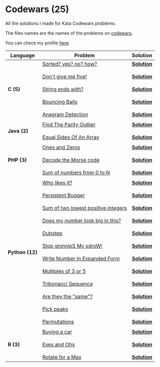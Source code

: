 # Codewars (25)
All the solutions I made for Kata Codewars problems.

The files names are the names of the problems on [codewars](https://www.codewars.com).

You can check my profile [here](https://www.codewars.com/users/v1eira).

| Language | Problem | Solution |
|----------|---------|----------|
| <b>C (5)</b> | [Sorted? yes? no? how?](https://www.codewars.com/kata/sorted-yes-no-how/c) <br><br> [Don't give me five!](https://www.codewars.com/kata/dont-give-me-five/c) <br><br> [String ends with?](https://www.codewars.com/kata/string-ends-with/c) <br><br> [Bouncing Balls](https://www.codewars.com/kata/bouncing-balls/c) <br><br> [Anagram Detection](https://www.codewars.com/kata/anagram-detection/c) | <b>[Solution](C/sorted_yes_no_how.c)</b> <br><br> <b>[Solution](C/dont_give_me_five.c)</b> <br><br> <b>[Solution](C/string_ends_with.c)</b> <br><br> <b>[Solution](C/bouncing_balls.c)</b> <br><br> <b>[Solution](C/anagram_detection.c)</b> |
||||
| <b>Java (2)</b> | [Find The Parity Outlier](https://www.codewars.com/kata/find-the-parity-outlier/java) <br><br> [Equal Sides Of An Array](https://www.codewars.com/kata/equal-sides-of-an-array/java) | <b>[Solution](Java/FindTheParityOutlier.java)</b> <br><br> <b>[Solution](Java/EqualSidesOfAnArray.java)</b> |
||||
| <b>PHP (3)</b> | [Ones and Zeros](https://www.codewars.com/kata/ones-and-zeros/php) <br><br> [Decode the Morse code](https://www.codewars.com/kata/decode-the-morse-code/php) <br><br> [Sum of numbers from 0 to N](https://www.codewars.com/kata/sum-of-numbers-from-0-to-n/php) | <b>[Solution](PHP/ones_and_zeros.php)</b> <br><br> <b>[Solution](PHP/decode_the_morse_code.php)</b> <br><br> <b>[Solution](PHP/sum_of_numbers_from_0_to_N.php)</b> |
||||
| <b>Python (12)</b> | [Who likes it?](https://www.codewars.com/kata/who-likes-it/python) <br><br> [Persistent Bugger](https://www.codewars.com/kata/persistent-bugger/python) <br><br> [Sum of two lowest positive integers](https://www.codewars.com/kata/sum-of-two-lowest-positive-integers/python) <br><br> [Does my number look big in this?](https://www.codewars.com/kata/does-my-number-look-big-in-this/python) <br><br> [Dubstep](https://www.codewars.com/kata/dubstep/python) <br><br> [Stop gninnipS My sdroW!](https://www.codewars.com/kata/stop-gninnips-my-sdrow/python) <br><br> [Write Number in Expanded Form](https://www.codewars.com/kata/write-number-in-expanded-form/python) <br><br> [Multiples of 3 or 5](https://www.codewars.com/kata/multiples-of-3-or-5/python) <br><br> [Tribonacci Sequence](https://www.codewars.com/kata/tribonacci-sequence/python) <br><br> [Are they the "same"?](https://www.codewars.com/kata/are-they-the-same/python) <br><br> [Pick peaks](https://www.codewars.com/kata/pick-peaks/python) <br><br> [Permutations](https://www.codewars.com/kata/permutations/python) | <b>[Solution](Python/who_likes_it.py)</b> <br><br> <b>[Solution](Python/persistent_bugger.py)</b> <br><br> <b>[Solution](Python/sum_of_two_lowest_positive_integers.py)</b> <br><br> <b>[Solution](Python/does_my_number_look_big_in_this.py)</b> <br><br> <b>[Solution](Python/dubstep.py)</b> <br><br> <b>[Solution](Python/stop_gninnips_my_sdrow.py)</b> <br><br> <b>[Solution](Python/write_number_in_expanded_form.py)</b> <br><br> <b>[Solution](Python/multiples_of_3_or_5.py)</b> <br><br> <b>[Solution](Python/tribonacci_sequence.py)</b> <br><br> <b>[Solution](Python/are_they_the_same.py)</b> <br><br> <b>[Solution](Python/pick_peaks.py)</b> <br><br> <b>[Solution](Python/permutations.py)</b> |
||||
| <b>R (3)</b> | [Buying a car](https://www.codewars.com/kata/buying-a-car/r) <br><br>[Exes and Ohs](https://www.codewars.com/kata/exes-and-ohs/r) <br><br>[Rotate for a Max](https://www.codewars.com/kata/rotate-for-a-max/r) | <b>[Solution](R/buying_a_car.r)</b> <br><br> <b>[Solution](R/exes_and_ohs.r)</b> <br><br> <b>[Solution](R/rotate_for_a_max.r)</b> |